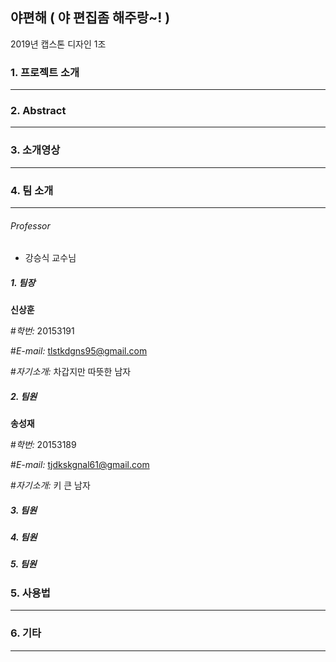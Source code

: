 ## 야편해 ( 야 편집좀 해주랑~! )

2019년 캡스톤 디자인 1조



### 1. 프로젝트 소개

------




### 2. Abstract

------




### 3. 소개영상

------







### 4. 팀 소개

------

###### Professor

- 강승식 교수님

##### 1. 팀장

<b>신상훈</b>


#*학번:*     20153191

#*E-mail:*  tlstkdgns95@gmail.com

#*자기소개:*     차갑지만 따뜻한 남자

##### 2. 팀원

<b>송성재</b>


#*학번:*    20153189

#*E-mail:*  tjdkskgnal61@gmail.com

#*자기소개:*     키 큰 남자

##### 3. 팀원


##### 4. 팀원


##### 5. 팀원



### 5. 사용법

------




### 6. 기타

------

